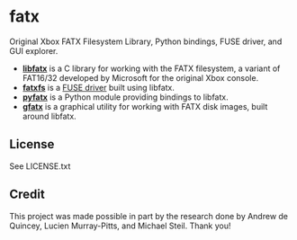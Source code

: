 fatx
====

Original Xbox FATX Filesystem Library, Python bindings, FUSE driver, and GUI explorer.

* [**libfatx**](#libfatx) is a C library for working with the FATX filesystem, a variant of FAT16/32 developed by Microsoft for the original Xbox console.
* [**fatxfs**](#fatxfs) is a [FUSE driver](https://en.wikipedia.org/wiki/Filesystem_in_Userspace) built using libfatx.
* [**pyfatx**](#pyfatx) is a Python module providing bindings to libfatx.
* [**gfatx**](#gfatx) is a graphical utility for working with FATX disk images, built around libfatx.

License
-------
See LICENSE.txt

Credit
------
This project was made possible in part by the research done by Andrew de Quincey, Lucien Murray-Pitts, and Michael Steil. Thank you!
